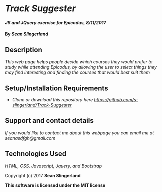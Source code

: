 # _Track Suggester_

#### _JS and JQuery exercise for Epicodus, 8/11/2017_

#### By _**Sean Slingerland**_

## Description

_This web page helps people decide which courses they would prefer to study while attending Epicodus, by allowing the user to select things they may find interesting and finding the courses that would best suit them_

## Setup/Installation Requirements

* _Clone or download this repository here https://github.com/s-slingerland/Track-Suggester_


## Support and contact details

_If you would like to contact me about this webpage you can email me at seanasdfgh@gmail.com_

## Technologies Used

_HTML, CSS, Javascript, Jquery, and Bootstrap_

Copyright (c) 2017 **Sean Slingerland**

**This software is licensed under the MIT license**
